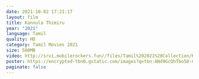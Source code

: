 ```yaml
---
date: 2021-10-02 17:21:17
layout: film
title: Kannula Thimiru
year: "2021"
language: Tamil
quality: HD
category: Tamil Movies 2021
size: 500MB
video: http://srvi.mobilerockers.fun//files/Tamil%202021%20Collection/Kannula%20Thimiru%20(2021)/Kannula%20Thimiru%20(2021)%20Full%20Movies/Kannula%20Thimiru%20(2021)%20HDRip/Kannula%20Thimiru%20(2021)%20HDRip%20Single%20Part.mp4
poster: https://encrypted-tbn0.gstatic.com/images?q=tbn:ANd9GcQhTbo58-GeVv3JwcVQgWSJqMteRyBOP0CbzQ&usqp=CAU
paginate: false
---
```

